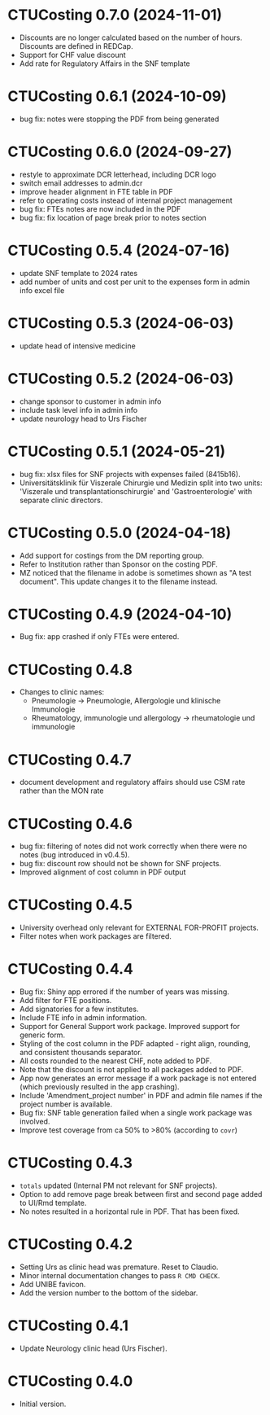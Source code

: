 # CTUCosting 0.7.0 (2024-11-01)

* Discounts are no longer calculated based on the number of hours. Discounts are defined in REDCap.
* Support for CHF value discount
* Add rate for Regulatory Affairs in the SNF template

# CTUCosting 0.6.1 (2024-10-09)

* bug fix: notes were stopping the PDF from being generated

# CTUCosting 0.6.0 (2024-09-27)

* restyle to approximate DCR letterhead, including DCR logo
* switch email addresses to admin.dcr
* improve header alignment in FTE table in PDF
* refer to operating costs instead of internal project management
* bug fix: FTEs notes are now included in the PDF
* bug fix: fix location of page break prior to notes section

# CTUCosting 0.5.4 (2024-07-16)

* update SNF template to 2024 rates
* add number of units and cost per unit to the expenses form in admin info excel file

# CTUCosting 0.5.3 (2024-06-03)

* update head of intensive medicine

# CTUCosting 0.5.2 (2024-06-03)

* change sponsor to customer in admin info
* include task level info in admin info
* update neurology head to Urs Fischer

# CTUCosting 0.5.1 (2024-05-21)

* bug fix: xlsx files for SNF projects with expenses failed (8415b16).
* Universitätsklinik für Viszerale Chirurgie und Medizin split into two units: 'Viszerale und transplantationschirurgie' and 'Gastroenterologie' with separate clinic directors.

# CTUCosting 0.5.0 (2024-04-18)

* Add support for costings from the DM reporting group.
* Refer to Institution rather than Sponsor on the costing PDF.
* MZ noticed that the filename in adobe is sometimes shown as "A test document". This update changes it to the filename instead.

# CTUCosting 0.4.9 (2024-04-10)

* Bug fix: app crashed if only FTEs were entered.

# CTUCosting 0.4.8

* Changes to clinic names:
  * Pneumologie -> Pneumologie, Allergologie und klinische Immunologie
  * Rheumatology, immunologie und allergology -> rheumatologie und immunologie

# CTUCosting 0.4.7

* document development and regulatory affairs should use CSM rate rather than the MON rate

# CTUCosting 0.4.6

* bug fix: filtering of notes did not work correctly when there were no notes (bug introduced in v0.4.5).
* bug fix: discount row should not be shown for SNF projects.
* Improved alignment of cost column in PDF output

# CTUCosting 0.4.5

* University overhead only relevant for EXTERNAL FOR-PROFIT projects.
* Filter notes when work packages are filtered.

# CTUCosting 0.4.4

* Bug fix: Shiny app errored if the number of years was missing.
* Add filter for FTE positions. 
* Add signatories for a few institutes.
* Include FTE info in admin information.
* Support for General Support work package. Improved support for generic form.
* Styling of the cost column in the PDF adapted - right align, rounding, and consistent thousands separator.
* All costs rounded to the nearest CHF, note added to PDF.
* Note that the discount is not applied to all packages added to PDF.
* App now generates an error message if a work package is not entered (which previously resulted in the app crashing).
* Include 'Amendment_project number' in PDF and admin file names if the project number is available.
* Bug fix: SNF table generation failed when a single work package was involved.
* Improve test coverage from ca 50% to >80% (according to `covr`)

# CTUCosting 0.4.3

* `totals` updated (Internal PM not relevant for SNF projects).
* Option to add remove page break between first and second page added to UI/Rmd template.
* No notes resulted in a horizontal rule in PDF. That has been fixed.

# CTUCosting 0.4.2

* Setting Urs as clinic head was premature. Reset to Claudio.
* Minor internal documentation changes to pass `R CMD CHECK`.
* Add UNIBE favicon.
* Add the version number to the bottom of the sidebar.

# CTUCosting 0.4.1

* Update Neurology clinic head (Urs Fischer).

# CTUCosting 0.4.0

* Initial version.
